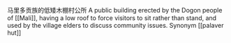 马里多贡族的低矮木棚村公所
A public building erected by the Dogon people of [[Mali]], having a low roof to force visitors to sit rather than stand, and used by the village elders to discuss community issues.
Synonym [[palaver hut]]